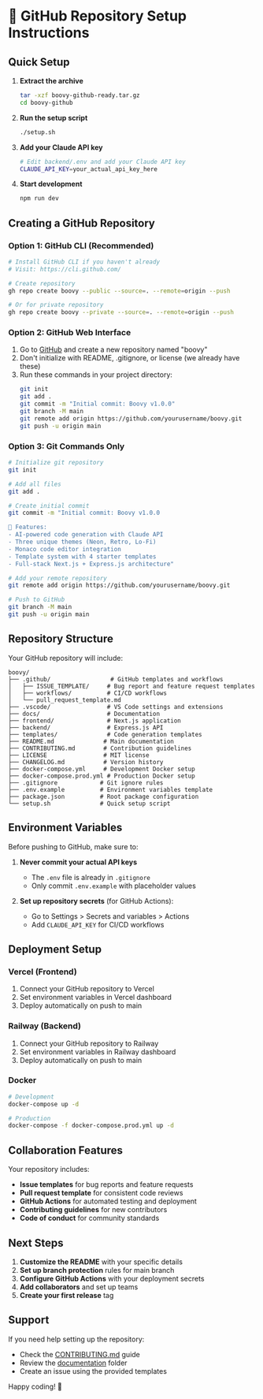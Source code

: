 # 🚀 GitHub Repository Setup Instructions

## Quick Setup

1. **Extract the archive**
   ```bash
   tar -xzf boovy-github-ready.tar.gz
   cd boovy-github
   ```

2. **Run the setup script**
   ```bash
   ./setup.sh
   ```

3. **Add your Claude API key**
   ```bash
   # Edit backend/.env and add your Claude API key
   CLAUDE_API_KEY=your_actual_api_key_here
   ```

4. **Start development**
   ```bash
   npm run dev
   ```

## Creating a GitHub Repository

### Option 1: GitHub CLI (Recommended)
```bash
# Install GitHub CLI if you haven't already
# Visit: https://cli.github.com/

# Create repository
gh repo create boovy --public --source=. --remote=origin --push

# Or for private repository
gh repo create boovy --private --source=. --remote=origin --push
```

### Option 2: GitHub Web Interface
1. Go to [GitHub](https://github.com) and create a new repository named "boovy"
2. Don't initialize with README, .gitignore, or license (we already have these)
3. Run these commands in your project directory:
   ```bash
   git init
   git add .
   git commit -m "Initial commit: Boovy v1.0.0"
   git branch -M main
   git remote add origin https://github.com/yourusername/boovy.git
   git push -u origin main
   ```

### Option 3: Git Commands Only
```bash
# Initialize git repository
git init

# Add all files
git add .

# Create initial commit
git commit -m "Initial commit: Boovy v1.0.0

🎉 Features:
- AI-powered code generation with Claude API
- Three unique themes (Neon, Retro, Lo-Fi)
- Monaco code editor integration
- Template system with 4 starter templates
- Full-stack Next.js + Express.js architecture"

# Add your remote repository
git remote add origin https://github.com/yourusername/boovy.git

# Push to GitHub
git branch -M main
git push -u origin main
```

## Repository Structure

Your GitHub repository will include:

```
boovy/
├── .github/                 # GitHub templates and workflows
│   ├── ISSUE_TEMPLATE/     # Bug report and feature request templates
│   ├── workflows/          # CI/CD workflows
│   └── pull_request_template.md
├── .vscode/                # VS Code settings and extensions
├── docs/                   # Documentation
├── frontend/               # Next.js application
├── backend/                # Express.js API
├── templates/              # Code generation templates
├── README.md              # Main documentation
├── CONTRIBUTING.md        # Contribution guidelines
├── LICENSE                # MIT license
├── CHANGELOG.md           # Version history
├── docker-compose.yml     # Development Docker setup
├── docker-compose.prod.yml # Production Docker setup
├── .gitignore            # Git ignore rules
├── .env.example          # Environment variables template
├── package.json          # Root package configuration
└── setup.sh              # Quick setup script
```

## Environment Variables

Before pushing to GitHub, make sure to:

1. **Never commit your actual API keys**
   - The `.env` file is already in `.gitignore`
   - Only commit `.env.example` with placeholder values

2. **Set up repository secrets** (for GitHub Actions):
   - Go to Settings > Secrets and variables > Actions
   - Add `CLAUDE_API_KEY` for CI/CD workflows

## Deployment Setup

### Vercel (Frontend)
1. Connect your GitHub repository to Vercel
2. Set environment variables in Vercel dashboard
3. Deploy automatically on push to main

### Railway (Backend)
1. Connect your GitHub repository to Railway
2. Set environment variables in Railway dashboard
3. Deploy automatically on push to main

### Docker
```bash
# Development
docker-compose up -d

# Production
docker-compose -f docker-compose.prod.yml up -d
```

## Collaboration Features

Your repository includes:
- **Issue templates** for bug reports and feature requests
- **Pull request template** for consistent code reviews
- **GitHub Actions** for automated testing and deployment
- **Contributing guidelines** for new contributors
- **Code of conduct** for community standards

## Next Steps

1. **Customize the README** with your specific details
2. **Set up branch protection** rules for main branch
3. **Configure GitHub Actions** with your deployment secrets
4. **Add collaborators** and set up teams
5. **Create your first release** tag

## Support

If you need help setting up the repository:
- Check the [CONTRIBUTING.md](./CONTRIBUTING.md) guide
- Review the [documentation](./docs/) folder
- Create an issue using the provided templates

Happy coding! 🎨


